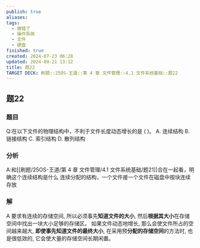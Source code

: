 ```yaml
---
publish: true
aliases: 
tags:
  - 做错了
  - 操作系统
  - 文件
  - 硬盘
finished: true
created: 2024-07-23 06:28
updated: 2024-09-21 13:12
title: 题22
TARGET DECK: 刷题::25OS-王道::第 4 章 文件管理::4.1 文件系统基础::题22
---
```

## 题22
### 题目
Q:在以下文件的物理结构中，不利于文件长度动态增长的是 ( )。
A. 连续结构
B. 链接结构
C. 索引结构
D. 散列结构
### 分析
A:和[[刷题/25OS-王道/第 4 章 文件管理/4.1 文件系统基础/题21]]合在一起看，明确这个连续结构是什么
连续分配的结构，一个文件接一个文件在磁盘中按块连续存放
### 解
A
要求有连续的存储空间, 所以必须事先**知道文件的大小**, 然后**根据其大小**在存储空间中找出一块大小足够的存储区。
如果文件动态地增长, 那么会使文件所占的空间越来越大, **即使事先知道文件的最终大小**, 在采用预**分配的存储空间**的方法时, 也是很低效的, 它会使大量的存储空间长期闲置。
